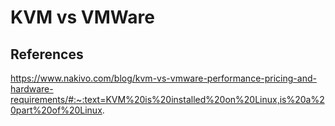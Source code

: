 # KVM vs VMWare

## References

https://www.nakivo.com/blog/kvm-vs-vmware-performance-pricing-and-hardware-requirements/#:~:text=KVM%20is%20installed%20on%20Linux,is%20a%20part%20of%20Linux.